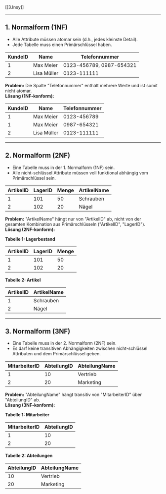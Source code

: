 [[3.Insy]]
___
## 1. Normalform (1NF)
- Alle Attribute müssen atomar sein (d.h., jedes kleinste Detail).
- Jede Tabelle muss einen Primärschlüssel haben.

| KundeID | Name      | Telefonnummer          |
|---------|-----------|------------------------|
| 1       | Max Meier | 0123-456789, 0987-654321 |
| 2       | Lisa Müller | 0123-111111          |

**Problem:** Die Spalte "Telefonnummer" enthält mehrere Werte und ist somit nicht atomar.  
**Lösung (1NF-konform):**

| KundeID | Name        | Telefonnummer   |
|---------|-------------|----------------|
| 1       | Max Meier   | 0123-456789    |
| 1       | Max Meier   | 0987-654321    |
| 2       | Lisa Müller | 0123-111111    |

---

## 2. Normalform (2NF)
- Eine Tabelle muss in der 1. Normalform (1NF) sein.
- Alle nicht-schlüssel Attribute müssen voll funktional abhängig vom Primärschlüssel sein.

| ArtikelID | LagerID | Menge | ArtikelName |
|-----------|---------|-------|-------------|
| 1         | 101     | 50    | Schrauben   |
| 2         | 102     | 20    | Nägel       |

**Problem:** "ArtikelName" hängt nur von "ArtikelID" ab, nicht von der gesamten Kombination aus Primärschlüsseln ("ArtikelID", "LagerID").  
**Lösung (2NF-konform):**

**Tabelle 1: Lagerbestand**

| ArtikelID | LagerID | Menge |
|-----------|---------|-------|
| 1         | 101     | 50    |
| 2         | 102     | 20    |

**Tabelle 2: Artikel**

| ArtikelID | ArtikelName |
|-----------|-------------|
| 1         | Schrauben   |
| 2         | Nägel       |

---

## 3. Normalform (3NF)
- Eine Tabelle muss in der 2. Normalform (2NF) sein.
- Es darf keine transitiven Abhängigkeiten zwischen nicht-schlüssel Attributen und dem Primärschlüssel geben.

| MitarbeiterID | AbteilungID | AbteilungName |
|---------------|-------------|---------------|
| 1             | 10          | Vertrieb      |
| 2             | 20          | Marketing     |

**Problem:** "AbteilungName" hängt transitiv von "MitarbeiterID" über "AbteilungID" ab.  
**Lösung (3NF-konform):**

**Tabelle 1: Mitarbeiter**

| MitarbeiterID | AbteilungID |
|---------------|-------------|
| 1             | 10          |
| 2             | 20          |

**Tabelle 2: Abteilungen**

| AbteilungID | AbteilungName |
|-------------|---------------|
| 10          | Vertrieb      |
| 20          | Marketing     |

